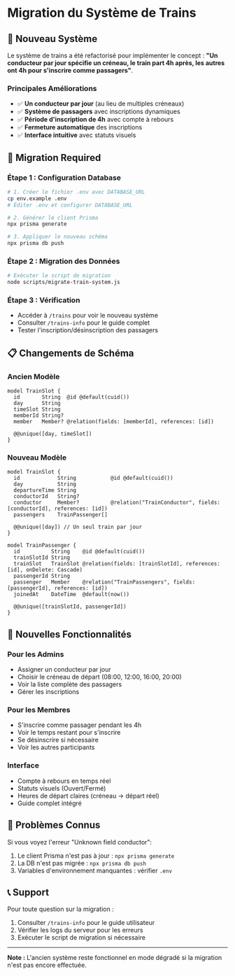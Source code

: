 # Migration du Système de Trains

## 🎯 Nouveau Système

Le système de trains a été refactorisé pour implémenter le concept : **"Un conducteur par jour spécifie un créneau, le train part 4h après, les autres ont 4h pour s'inscrire comme passagers"**.

### Principales Améliorations

- ✅ **Un conducteur par jour** (au lieu de multiples créneaux)
- ✅ **Système de passagers** avec inscriptions dynamiques
- ✅ **Période d'inscription de 4h** avec compte à rebours
- ✅ **Fermeture automatique** des inscriptions
- ✅ **Interface intuitive** avec statuts visuels

## 🔧 Migration Required

### Étape 1 : Configuration Database

```bash
# 1. Créer le fichier .env avec DATABASE_URL
cp env.example .env
# Éditer .env et configurer DATABASE_URL

# 2. Générer le client Prisma
npx prisma generate

# 3. Appliquer le nouveau schéma
npx prisma db push
```

### Étape 2 : Migration des Données

```bash
# Exécuter le script de migration
node scripts/migrate-train-system.js
```

### Étape 3 : Vérification

- Accéder à `/trains` pour voir le nouveau système
- Consulter `/trains-info` pour le guide complet
- Tester l'inscription/désinscription des passagers

## 📋 Changements de Schéma

### Ancien Modèle

```prisma
model TrainSlot {
  id       String  @id @default(cuid())
  day      String
  timeSlot String
  memberId String?
  member   Member? @relation(fields: [memberId], references: [id])

  @@unique([day, timeSlot])
}
```

### Nouveau Modèle

```prisma
model TrainSlot {
  id            String           @id @default(cuid())
  day           String
  departureTime String
  conductorId   String?
  conductor     Member?          @relation("TrainConductor", fields: [conductorId], references: [id])
  passengers    TrainPassenger[]

  @@unique([day]) // Un seul train par jour
}

model TrainPassenger {
  id          String    @id @default(cuid())
  trainSlotId String
  trainSlot   TrainSlot @relation(fields: [trainSlotId], references: [id], onDelete: Cascade)
  passengerId String
  passenger   Member    @relation("TrainPassengers", fields: [passengerId], references: [id])
  joinedAt    DateTime  @default(now())

  @@unique([trainSlotId, passengerId])
}
```

## 🚀 Nouvelles Fonctionnalités

### Pour les Admins

- Assigner un conducteur par jour
- Choisir le créneau de départ (08:00, 12:00, 16:00, 20:00)
- Voir la liste complète des passagers
- Gérer les inscriptions

### Pour les Membres

- S'inscrire comme passager pendant les 4h
- Voir le temps restant pour s'inscrire
- Se désinscrire si nécessaire
- Voir les autres participants

### Interface

- Compte à rebours en temps réel
- Statuts visuels (Ouvert/Fermé)
- Heures de départ claires (créneau → départ réel)
- Guide complet intégré

## 🐛 Problèmes Connus

Si vous voyez l'erreur "Unknown field conductor":

1. Le client Prisma n'est pas à jour : `npx prisma generate`
2. La DB n'est pas migrée : `npx prisma db push`
3. Variables d'environnement manquantes : vérifier `.env`

## 📞 Support

Pour toute question sur la migration :

1. Consulter `/trains-info` pour le guide utilisateur
2. Vérifier les logs du serveur pour les erreurs
3. Exécuter le script de migration si nécessaire

---

**Note :** L'ancien système reste fonctionnel en mode dégradé si la migration n'est pas encore effectuée.
